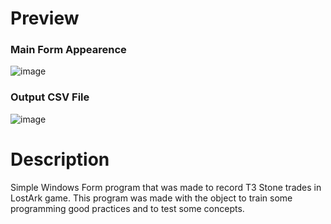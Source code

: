 # Preview

### Main Form Appearence

![image](https://user-images.githubusercontent.com/15274051/159813926-e95584e0-91e7-42c6-86ee-5a105aceddbe.png)

### Output CSV File

![image](https://user-images.githubusercontent.com/15274051/159813984-a393fe68-ae56-48da-b95e-63a962a57f24.png)


# Description

Simple Windows Form program that was made to record T3 Stone trades in LostArk game. This program was made with the object to train some programming good practices and to test some concepts.
